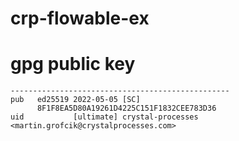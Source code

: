 # crp-flowable-ex

# gpg public key
```
-------------------------------------------------
pub   ed25519 2022-05-05 [SC]
      8F1F8EA5D80A19261D4225C151F1832CEE783D36
uid           [ultimate] crystal-processes <martin.grofcik@crystalprocesses.com>
```
